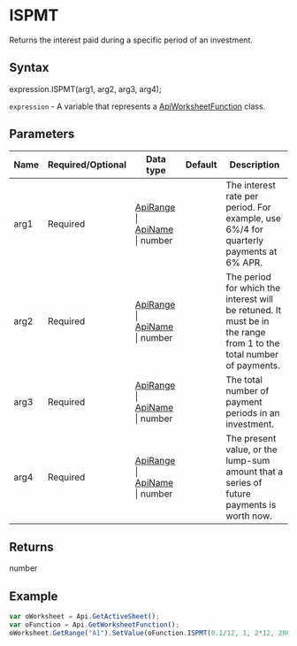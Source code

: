 # ISPMT

Returns the interest paid during a specific period of an investment.

## Syntax

expression.ISPMT(arg1, arg2, arg3, arg4);

`expression` - A variable that represents a [ApiWorksheetFunction](../ApiWorksheetFunction.md) class.

## Parameters

| **Name** | **Required/Optional** | **Data type** | **Default** | **Description** |
| ------------- | ------------- | ------------- | ------------- | ------------- |
| arg1 | Required | [ApiRange](../../ApiRange/ApiRange.md) &#124; [ApiName](../../ApiName/ApiName.md) &#124; number |  | The interest rate per period. For example, use 6%/4 for quarterly payments at 6% APR. |
| arg2 | Required | [ApiRange](../../ApiRange/ApiRange.md) &#124; [ApiName](../../ApiName/ApiName.md) &#124; number |  | The period for which the interest will be retuned. It must be in the range from 1 to the total number of payments. |
| arg3 | Required | [ApiRange](../../ApiRange/ApiRange.md) &#124; [ApiName](../../ApiName/ApiName.md) &#124; number |  | The total number of payment periods in an investment. |
| arg4 | Required | [ApiRange](../../ApiRange/ApiRange.md) &#124; [ApiName](../../ApiName/ApiName.md) &#124; number |  | The present value, or the lump-sum amount that a series of future payments is worth now. |

## Returns

number

## Example



```javascript
var oWorksheet = Api.GetActiveSheet();
var oFunction = Api.GetWorksheetFunction();
oWorksheet.GetRange("A1").SetValue(oFunction.ISPMT(0.1/12, 1, 2*12, 2000));
```
